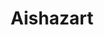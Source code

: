 ---
title: Aishazart
work_title: Aishazart
work_name: aishazart
work_start_date: N/A
work_end_date: N/A
work_colors: colors.png
work_images:
    - 
        title: 'Landing Page'
        src: 'landing_page.png'
    - 
        title: 'Contact Page'
        src: 'contact_page.png'
---